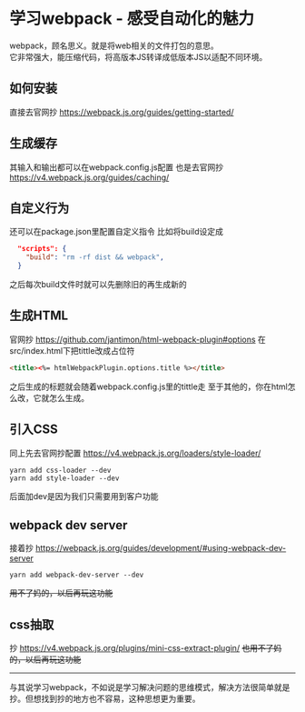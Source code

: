 # 学习webpack - 感受自动化的魅力

webpack，顾名思义。就是将web相关的文件打包的意思。<br>
它非常强大，能压缩代码，将高版本JS转译成低版本JS以适配不同环境。<br>

## 如何安装
直接去官网抄
https://webpack.js.org/guides/getting-started/

## 生成缓存
其输入和输出都可以在webpack.config.js配置
也是去官网抄
https://v4.webpack.js.org/guides/caching/

## 自定义行为
还可以在package.json里配置自定义指令
比如将build设定成
```json
  "scripts": {
    "build": "rm -rf dist && webpack",
  }
```
之后每次build文件时就可以先删除旧的再生成新的

## 生成HTML
官网抄
https://github.com/jantimon/html-webpack-plugin#options
在src/index.html下把tittle改成占位符
```html
<title><%= htmlWebpackPlugin.options.title %></title>
```
之后生成的标题就会随着webpack.config.js里的tittle走
至于其他的，你在html怎么改，它就怎么生成。

## 引入CSS
同上先去官网抄配置
https://v4.webpack.js.org/loaders/style-loader/
```
yarn add css-loader --dev
yarn add style-loader --dev
```
后面加dev是因为我们只需要用到客户功能

## webpack dev server
接着抄
https://webpack.js.org/guides/development/#using-webpack-dev-server

```
yarn add webpack-dev-server --dev
```

~~用不了妈的，以后再玩这功能~~

## css抽取
抄
https://v4.webpack.js.org/plugins/mini-css-extract-plugin/
~~也用不了妈的，以后再玩这功能~~

---

与其说学习webpack，不如说是学习解决问题的思维模式，解决方法很简单就是抄。但想找到抄的地方也不容易，这种思想更为重要。